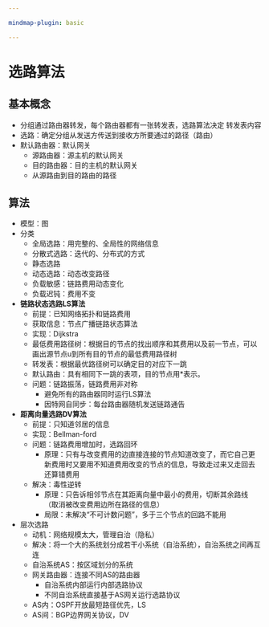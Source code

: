 ```yaml
---

mindmap-plugin: basic

---
```


# 选路算法

## 基本概念

- 分组通过路由器转发，每个路由器都有一张转发表，选路算法决定 转发表内容
- 选路：确定分组从发送方传送到接收方所要通过的路径（路由）
- 默认路由器：默认网关
	- 源路由器：源主机的默认网关
	- 目的路由器：目的主机的默认网关
	- 从源路由到目的路由的路径

## 算法

- 模型：图
- 分类
	- 全局选路：用完整的、全局性的网络信息
	- 分散式选路：迭代的、分布式的方式
	- 静态选路
	- 动态选路：动态改变路径
	- 负载敏感：链路费用动态变化
	- 负载迟钝：费用不变
- **链路状态选路LS算法**
	- 前提：已知网络拓扑和链路费用
	- 获取信息：节点广播链路状态算法
	- 实现：Dijkstra
	- 最低费用路径树：根据目的节点的找出顺序和其费用以及前一节点，可以画出源节点u到所有目的节点的最低费用路径树
	- 转发表：根据最优路径树可以确定目的对应下一跳
	- 默认路由：具有相同下一跳的表项，目的节点用*表示。
	- 问题：链路振荡，链路费用非对称
		- 避免所有的路由器同时运行LS算法
		- 因特网自同步：每台路由器随机发送链路通告
- **距离向量选路DV算法**
	- 前提：只知道邻居的信息
	- 实现：Bellman-ford
	- 问题：链路费用增加时，选路回环
		- 原理：只有与改变费用的边直接连接的节点知道改变了，而它自己更新费用时又要用不知道费用改变的节点的信息，导致走过来又走回去还算错费用
	- 解决：毒性逆转
		- 原理：只告诉相邻节点在其距离向量中最小的费用，切断其余路线（取消被改变费用边所在路径的信息）
		- 局限：未解决“不可计数问题”，多于三个节点的回路不能用
- 层次选路
	- 动机：网络规模太大，管理自治（隐私）
	- 解决：将一个大的系统划分成若干小系统（自治系统），自治系统之间再互连
	- 自治系统AS：按区域划分的系统
	- 网关路由器：连接不同AS的路由器
		- 自治系统内部运行内部选路协议
		- 不同自治系统直接基于AS网关运行选路协议
	- AS内：OSPF开放最短路径优先，LS
	- AS间：BGP边界网关协议，DV